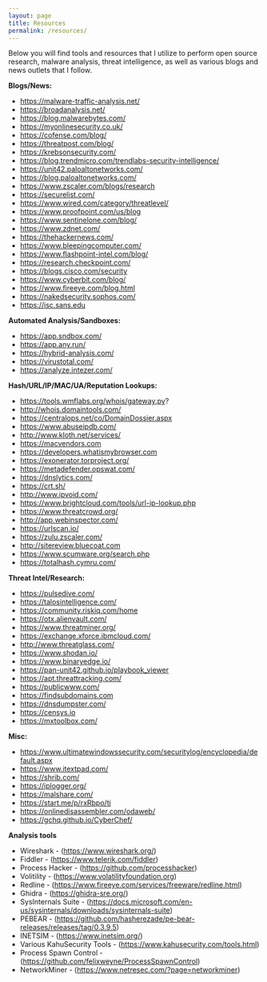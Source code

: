 ```yaml
---
layout: page
title: Resources
permalink: /resources/
---
```


Below you will find tools and resources that I utilize to perform open source research, malware analysis, threat intelligence, as well as various blogs and news outlets that I follow.

**Blogs/News:**
* https://malware-traffic-analysis.net/
* https://broadanalysis.net/
* https://blog.malwarebytes.com/
* https://myonlinesecurity.co.uk/
* https://cofense.com/blog/
* https://threatpost.com/blog/
* https://krebsonsecurity.com/
* https://blog.trendmicro.com/trendlabs-security-intelligence/
* https://unit42.paloaltonetworks.com/
* https://blog.paloaltonetworks.com/
* https://www.zscaler.com/blogs/research
* https://securelist.com/
* https://www.wired.com/category/threatlevel/
* https://www.proofpoint.com/us/blog
* https://www.sentinelone.com/blog/
* https://www.zdnet.com/
* https://thehackernews.com/
* https://www.bleepingcomputer.com/
* https://www.flashpoint-intel.com/blog/
* https://research.checkpoint.com/
* https://blogs.cisco.com/security
* https://www.cyberbit.com/blog/
* https://www.fireeye.com/blog.html
* https://nakedsecurity.sophos.com/
* https://isc.sans.edu


**Automated Analysis/Sandboxes:**
* https://app.sndbox.com/
* https://app.any.run/
* https://hybrid-analysis.com/
* https://virustotal.com/
* https://analyze.intezer.com/

**Hash/URL/IP/MAC/UA/Reputation Lookups:**
* https://tools.wmflabs.org/whois/gateway.py?
* http://whois.domaintools.com/
* https://centralops.net/co/DomainDossier.aspx
* https://www.abuseipdb.com/
* http://www.kloth.net/services/
* https://macvendors.com
* https://developers.whatismybrowser.com
* https://exonerator.torproject.org/
* https://metadefender.opswat.com/
* https://dnslytics.com/
* https://crt.sh/
* http://www.ipvoid.com/
* https://www.brightcloud.com/tools/url-ip-lookup.php
* https://www.threatcrowd.org/
* http://app.webinspector.com/
* https://urlscan.io/
* https://zulu.zscaler.com/
* http://sitereview.bluecoat.com
* https://www.scumware.org/search.php
* https://totalhash.cymru.com/

**Threat Intel/Research:**
* https://pulsedive.com/
* https://talosintelligence.com/
* https://community.riskiq.com/home
* https://otx.alienvault.com/
* https://www.threatminer.org/
* https://exchange.xforce.ibmcloud.com/
* http://www.threatglass.com/
* https://www.shodan.io/
* https://www.binaryedge.io/
* https://pan-unit42.github.io/playbook_viewer
* https://apt.threattracking.com/
* https://publicwww.com/
* https://findsubdomains.com
* https://dnsdumpster.com/
* https://censys.io
* https://mxtoolbox.com/

**Misc:**
* https://www.ultimatewindowssecurity.com/securitylog/encyclopedia/default.aspx
* https://www.itextpad.com/
* https://shrib.com/
* https://iplogger.org/
* https://malshare.com/
* https://start.me/p/rxRbpo/ti
* https://onlinedisassembler.com/odaweb/
* https://gchq.github.io/CyberChef/

**Analysis tools**
* Wireshark - (https://www.wireshark.org/)
* Fiddler - (https://www.telerik.com/fiddler)
* Process Hacker - (https://github.com/processhacker)
* Volitility - (https://www.volatilityfoundation.org)
* Redline - (https://www.fireeye.com/services/freeware/redline.html)
* Ghidra - (https://ghidra-sre.org/)
* SysInternals Suite - (https://docs.microsoft.com/en-us/sysinternals/downloads/sysinternals-suite)
* PEBEAR - (https://github.com/hasherezade/pe-bear-releases/releases/tag/0.3.9.5)
* INETSIM - (https://www.inetsim.org/)
* Various KahuSecurity Tools - (https://www.kahusecurity.com/tools.html)
* Process Spawn Control - (https://github.com/felixweyne/ProcessSpawnControl)
* NetworkMiner - (https://www.netresec.com/?page=networkminer)
